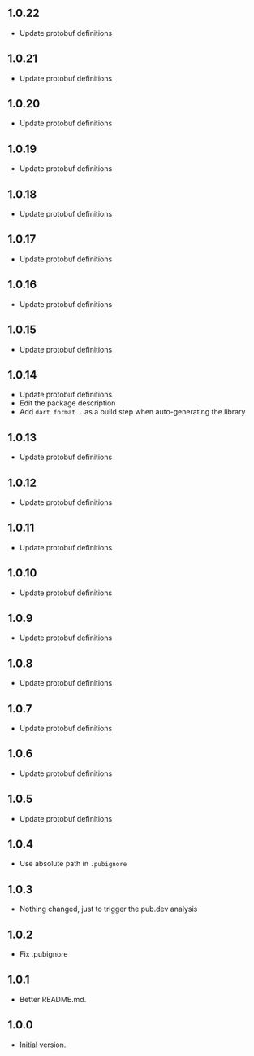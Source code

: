 ## 1.0.22

- Update protobuf definitions

## 1.0.21

- Update protobuf definitions

## 1.0.20

- Update protobuf definitions

## 1.0.19

- Update protobuf definitions

## 1.0.18

- Update protobuf definitions

## 1.0.17

- Update protobuf definitions

## 1.0.16

- Update protobuf definitions

## 1.0.15

- Update protobuf definitions

## 1.0.14

- Update protobuf definitions
- Edit the package description
- Add `dart format .` as a build step when auto-generating the library

## 1.0.13

- Update protobuf definitions

## 1.0.12

- Update protobuf definitions

## 1.0.11

- Update protobuf definitions

## 1.0.10

- Update protobuf definitions

## 1.0.9

- Update protobuf definitions

## 1.0.8

- Update protobuf definitions

## 1.0.7

- Update protobuf definitions

## 1.0.6

- Update protobuf definitions

## 1.0.5

- Update protobuf definitions

## 1.0.4

- Use absolute path in `.pubignore`

## 1.0.3

- Nothing changed, just to trigger the pub.dev analysis

## 1.0.2

- Fix .pubignore

## 1.0.1

- Better README.md.

## 1.0.0

- Initial version.
